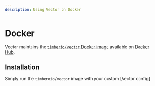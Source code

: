 ```yaml
---
description: Using Vector on Docker
---
```


# Docker

Vector maintains the [`timberio/vector` Docker image][url.docker_hub_vector]
available on [Docker Hub][url.docker_hub_vector].

## Installation

Simply run the `timberoio/vector` image with your custom
[Vector config]


[url.docker_hub_vector]: https://hub.docker.com/r/timberio/vector
